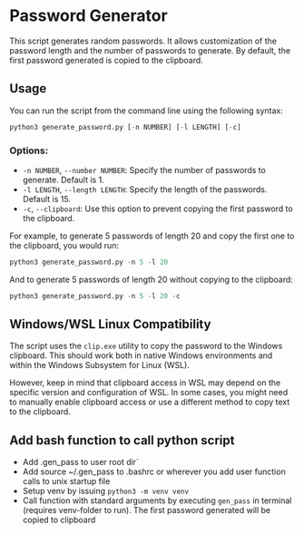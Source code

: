 # Password Generator

This script generates random passwords. It allows customization of the password length and the number of passwords to generate. By default, the first password generated is copied to the clipboard.

## Usage

You can run the script from the command line using the following syntax:<br>
```python
python3 generate_password.py [-n NUMBER] [-l LENGTH] [-c]
```


### Options:

- `-n NUMBER`, `--number NUMBER`: Specify the number of passwords to generate. Default is 1.
- `-l LENGTH`, `--length LENGTH`: Specify the length of the passwords. Default is 15.
- `-c`, `--clipboard`: Use this option to prevent copying the first password to the clipboard.

For example, to generate 5 passwords of length 20 and copy the first one to the clipboard, you would run:<br>
```python
python3 generate_password.py -n 5 -l 20
```


And to generate 5 passwords of length 20 without copying to the clipboard:<br>
```python
python3 generate_password.py -n 5 -l 20 -c
```


## Windows/WSL Linux Compatibility

The script uses the `clip.exe` utility to copy the password to the Windows clipboard. This should work both in native Windows environments and within the Windows Subsystem for Linux (WSL).

However, keep in mind that clipboard access in WSL may depend on the specific version and configuration of WSL. In some cases, you might need to manually enable clipboard access or use a different method to copy text to the clipboard.

## Add bash function to call python script
- Add .gen_pass to user root dir`
- Add source ~/.gen_pass to .bashrc or wherever you add user function calls to unix startup file
- Setup venv by issuing `python3 -m venv venv`
- Call function with standard arguments by executing `gen_pass` in terminal (requires venv-folder to run). The first password generated will be copied to clipboard
